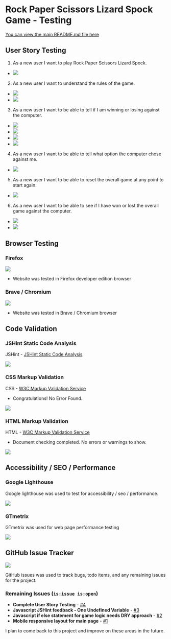 # Rock Paper Scissors Lizard Spock Game - Testing

[You can view the main README.md file here](README.md)

## User Story Testing

1. As a new user I want to play Rock Paper Scissors Lizard Spock.

- ![](docs/readme/main-screenshot.png)

2. As a new user I want to understand the rules of the game.

- ![](docs/readme/reset-rules.png)
- ![](docs/readme/rules-modal.png)

3. As a new user I want to be able to tell if I am winning or losing against the computer.

- ![](docs/readme/player-score.png)
- ![](docs/readme/win-message.png)
- ![](docs/readme/lose-message.png)
- ![](docs/readme/draw-message.png)

4. As a new user I want to be able to tell what option the computer chose against me.

- ![](docs/readme/choice-area.png)

5. As a new user I want to be able to reset the overall game at any point to start again.

- ![](docs/readme/reset-rules.png)

6. As a new user I want to be able to see if I have won or lost the overall game against the computer.

- ![](docs/readme/winner-modal.png)
- ![](docs/readme/loser-modal.png)

## Browser Testing

### Firefox

![](docs/testing/firefox-screenshot.png)

- Website was tested in Firefox developer edition browser

### Brave / Chromium

![](docs/testing/chrome-brave-screenshot.png)

- Website was tested in Brave / Chromium browser 

## Code Validation

### JSHint Static Code Analysis

JSHint - [JSHint Static Code Analysis](https://jshint.com/) 

![](docs/testing/jshint.png)

### CSS Markup Validation 

CSS - [W3C Markup Validation Service](https://validator.w3.org/) 

- Congratulations! No Error Found.

![](docs/testing/w3c-css.png)

### HTML Markup Validation
HTML - [W3C Markup Validation Service](https://validator.w3.org/) 

- Document checking completed. No errors or warnings to show.

![](docs/testing/w3c-html.png)

## Accessibility / SEO / Performance

### Google Lighthouse
Google lighthouse was used to test for accessibility / seo / performance.

![](docs/testing/lighthouse-readme.png)

### GTmetrix

GTmetrix was used for web page performance testing

![](docs/testing/gtmetrix-screenshot.png)

## GitHub Issue Tracker

![](docs/testing/github-issues.png)

GitHub issues was used to track bugs, todo items, and any remaining issues for the project.

### Remaining Issues (`is:issue is:open`)

- **Complete User Story Testing** - [#4](https://github.com/r3b3l-dev/paper-scissors-rock-lizard-spock/issues/4)
- **Javascript JSHint feedback - One Undefined Variable** - [#3](https://github.com/r3b3l-dev/paper-scissors-rock-lizard-spock/issues/3)
- **Javascript if else statement for game logic needs DRY approach** - [#2](https://github.com/r3b3l-dev/paper-scissors-rock-lizard-spock/issues/2)
- **Mobile responsive layout for main page** - [#1](https://github.com/r3b3l-dev/paper-scissors-rock-lizard-spock/issues/1)

I plan to come back to this project and improve on these areas in the future.